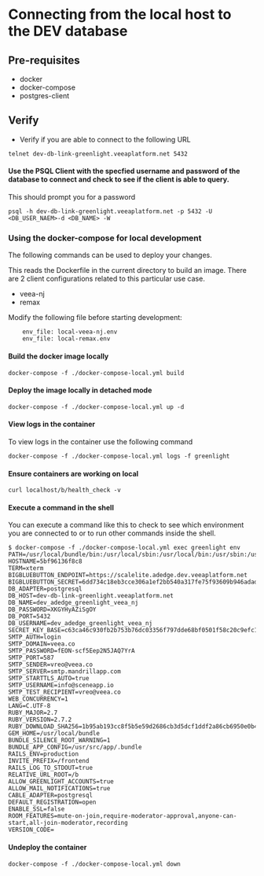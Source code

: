 # Connecting from the local host to the DEV database

## Pre-requisites

* docker
* docker-compose
* postgres-client

## Verify

* Verify if you are able to connect to the following URL

```shell
telnet dev-db-link-greenlight.veeaplatform.net 5432
```

####  Use the PSQL Client with the specfied username and password of the database to connect and check to see if the client is able to query. 

This should prompt you for a password
```
psql -h dev-db-link-greenlight.veeaplatform.net -p 5432 -U <DB_USER_NAEM>-d <DB_NAME> -W
```

### Using the docker-compose for local development

The following commands can be used to deploy your changes.

This reads the Dockerfile in the current directory to build an image. There are 2 client configurations
related to this particular use case.

* veea-nj
* remax

Modify the following file before starting development: 

```shell
    env_file: local-veea-nj.env
    env_file: local-remax.env
```
#### Build the docker image locally

```shell
docker-compose -f ./docker-compose-local.yml build
```
#### Deploy the image locally in detached mode 
```shell
docker-compose -f ./docker-compose-local.yml up -d
```

#### View logs in the container

To view logs in the container use the following command

```shell
docker-compose -f ./docker-compose-local.yml logs -f greenlight
```

#### Ensure containers are working on local

```shell
curl localhost/b/health_check -v
```

#### Execute a command in the shell

You can execute a command like this to check to see which environment you are connected to or to run other 
commands inside the shell.

```shell
$ docker-compose -f ./docker-compose-local.yml exec greenlight env
PATH=/usr/local/bundle/bin:/usr/local/sbin:/usr/local/bin:/usr/sbin:/usr/bin:/sbin:/bin
HOSTNAME=5bf96136f8c8
TERM=xterm
BIGBLUEBUTTON_ENDPOINT=https://scalelite.adedge.dev.veeaplatform.net
BIGBLUEBUTTON_SECRET=6dd734c18eb3cce306a1ef2bb540a317fe75f93609b946adad9979eecd45e28c
DB_ADAPTER=postgresql
DB_HOST=dev-db-link-greenlight.veeaplatform.net
DB_NAME=dev_adedge_greenlight_veea_nj
DB_PASSWORD=XKGYHyAZiSgOY
DB_PORT=5432
DB_USERNAME=dev_adedge_greenlight_veea_nj
SECRET_KEY_BASE=c63ca46c930fb2b753b76dc03356f797dde68bf0501f58c20c9efc1f34f9bbc87dca590421f8a283463bb99fa825b021ab4be18bdd83c21f86680f869072c2b2
SMTP_AUTH=login
SMTP_DOMAIN=veea.co
SMTP_PASSWORD=fEON-scf5Eep2N5JAQ7YrA
SMTP_PORT=587
SMTP_SENDER=vreo@veea.co
SMTP_SERVER=smtp.mandrillapp.com
SMTP_STARTTLS_AUTO=true
SMTP_USERNAME=info@sceneapp.io
SMTP_TEST_RECIPIENT=vreo@veea.co
WEB_CONCURRENCY=1
LANG=C.UTF-8
RUBY_MAJOR=2.7
RUBY_VERSION=2.7.2
RUBY_DOWNLOAD_SHA256=1b95ab193cc8f5b5e59d2686cb3d5dcf1ddf2a86cb6950e0b4bdaae5040ec0d6
GEM_HOME=/usr/local/bundle
BUNDLE_SILENCE_ROOT_WARNING=1
BUNDLE_APP_CONFIG=/usr/src/app/.bundle
RAILS_ENV=production
INVITE_PREFIX=/frontend
RAILS_LOG_TO_STDOUT=true
RELATIVE_URL_ROOT=/b
ALLOW_GREENLIGHT_ACCOUNTS=true
ALLOW_MAIL_NOTIFICATIONS=true
CABLE_ADAPTER=postgresql
DEFAULT_REGISTRATION=open
ENABLE_SSL=false
ROOM_FEATURES=mute-on-join,require-moderator-approval,anyone-can-start,all-join-moderator,recording
VERSION_CODE=
```

#### Undeploy the container
```
docker-compose -f ./docker-compose-local.yml down
```

